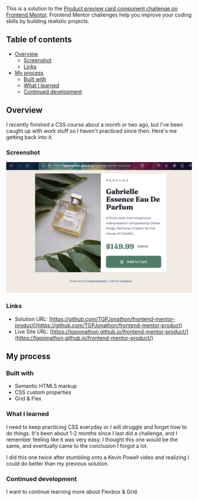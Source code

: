 This is a solution to the [Product preview card component challenge on Frontend Mentor](https://www.frontendmentor.io/challenges/product-preview-card-component-GO7UmttRfa). Frontend Mentor challenges help you improve your coding skills by building realistic projects.

## Table of contents

- [Overview](#overview)
  - [Screenshot](#screenshot)
  - [Links](#links)
- [My process](#my-process)
  - [Built with](#built-with)
  - [What I learned](#what-i-learned)
  - [Continued development](#continued-development)

## Overview

I recently finished a CSS course about a month or two ago, but I've been caught up with work stuff so I haven't practiced since then. Here's me getting back into it.

### Screenshot

![Screenshot](./images/screenshot.png)

### Links

- Solution URL: [https://github.com/TGPJonathon/frontend-mentor-product](https://github.com/TGPJonathon/frontend-mentor-product)
- Live Site URL: [https://tgpjonathon.github.io/frontend-mentor-product/](https://tgpjonathon.github.io/frontend-mentor-product/)

## My process

### Built with

- Semantic HTML5 markup
- CSS custom properties
- Grid & Flex

### What I learned

I need to keep practicing CSS everyday or I will struggle and forget how to do things. It's been about 1-2 months since I last did a challenge, and I remember feeling like it was very easy. I thought this one would be the same, and eventually came to the conclusion I forgot a lot.

I did this one twice after stumbling onto a Kevin Powell video and realizing I could do better than my previous solution.

### Continued development

I want to continue learning more about Flexbox & Grid.
